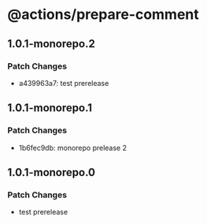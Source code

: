 # @actions/prepare-comment

## 1.0.1-monorepo.2

### Patch Changes

- a439963a7: test prerelease

## 1.0.1-monorepo.1

### Patch Changes

- 1b6fec9db: monorepo prelease 2

## 1.0.1-monorepo.0

### Patch Changes

- test prerelease
